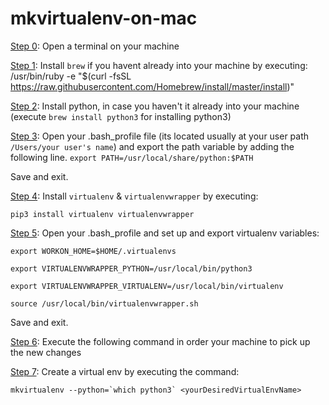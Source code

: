 # mkvirtualenv-on-mac

<ins>Step 0</ins>: Open a terminal on your machine

<ins>Step 1</ins>: Install `brew` if you havent already into your machine by executing:  /usr/bin/ruby -e "$(curl -fsSL https://raw.githubusercontent.com/Homebrew/install/master/install)"

<ins>Step 2</ins>: Install python, in case you haven't it already into your machine (execute `brew install python3` for installing python3)

<ins>Step 3</ins>: Open your .bash_profile file (its located usually at your user path `/Users/your user's name`) and export the path variable by adding the following line.
`export PATH=/usr/local/share/python:$PATH`

Save and exit.

<ins>Step 4</ins>: Install `virtualenv` & `virtualenvwrapper` by executing:

`pip3 install virtualenv virtualenvwrapper`

<ins>Step 5</ins>: Open your .bash_profile and set up and export virtualenv variables:

`export WORKON_HOME=$HOME/.virtualenvs` 

`export VIRTUALENVWRAPPER_PYTHON=/usr/local/bin/python3` 

`export VIRTUALENVWRAPPER_VIRTUALENV=/usr/local/bin/virtualenv` 

`source /usr/local/bin/virtualenvwrapper.sh` 

Save and exit.

<ins>Step 6</ins>: Execute the following command in order your machine to pick up the new changes

<ins>Step 7</ins>: Create a virtual env by executing the command:

``mkvirtualenv --python=`which python3` <yourDesiredVirtualEnvName>``
